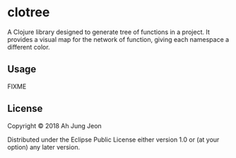 # clotree

A Clojure library designed to generate tree of functions in a project.
It provides a visual map for the network of function, giving each namespace a different color.

## Usage

FIXME

## License

Copyright © 2018 Ah Jung Jeon

Distributed under the Eclipse Public License either version 1.0 or (at
your option) any later version.
